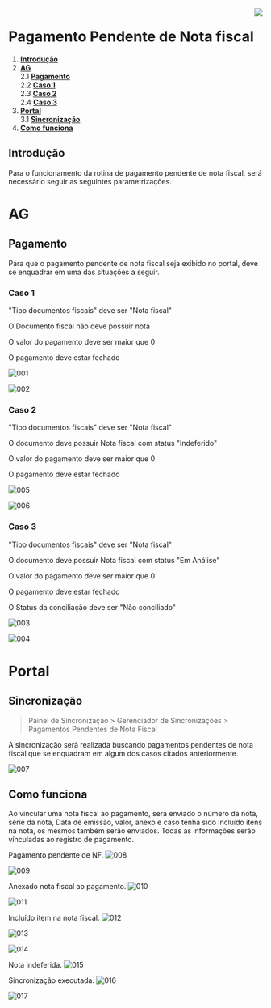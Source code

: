 <img src="../../src/images/benner_rgb.png" align="right"/>

# Pagamento Pendente de Nota fiscal

1. **[Introdução](#introdução)**
2. **[AG](#ag)**  
  2.1 **[Pagamento](#pagamento)**  
  2.2 **[Caso 1](#caso-1)**  
  2.3 **[Caso 2](#caso-2)**  
  2.4 **[Caso 3](#caso-3)**
3. **[Portal](#portal)**  
  3.1 **[Sincronização](#sincronização)**
4. **[Como funciona](#como-funciona)**

## Introdução

Para o funcionamento da rotina de pagamento pendente de nota fiscal, será necessário seguir as seguintes parametrizações.

# AG

## Pagamento

Para que o pagamento pendente de nota fiscal seja exibido no portal, deve se enquadrar em uma das situações a seguir.

### Caso 1

"Tipo documentos fiscais" deve ser "Nota fiscal"

O Documento fiscal não deve possuir nota

O valor do pagamento deve ser maior que 0

O pagamento deve estar fechado

![001](src/images/001.png)

![002](src/images/002.png)

### Caso 2

"Tipo documentos fiscais" deve ser "Nota fiscal"

O documento deve possuir Nota fiscal com status "Indeferido"

O valor do pagamento deve ser maior que 0

O pagamento deve estar fechado

![005](src/images/005.png)

![006](src/images/006.png)

### Caso 3

"Tipo documentos fiscais" deve ser "Nota fiscal"

O documento deve possuir Nota fiscal com status "Em Análise"

O valor do pagamento deve ser maior que 0

O pagamento deve estar fechado

O Status da conciliação deve ser "Não conciliado"

![003](src/images/003.png)

![004](src/images/004.png)

# Portal

## Sincronização

> Painel de Sincronização > Gerenciador de Sincronizações > Pagamentos Pendentes de Nota Fiscal

A sincronização será realizada buscando pagamentos pendentes de nota fiscal que se enquadram em algum dos casos citados anteriormente.

![007](src/images/007.png)

## Como funciona

Ao vincular uma nota fiscal ao pagamento, será enviado o número da nota, série da nota, Data de emissão, valor, anexo e caso tenha sido incluído itens na nota, os mesmos também serão enviados. Todas as informações serão vínculadas ao registro de pagamento.

Pagamento pendente de NF.
![008](src/images/008.png)

![009](src/images/009.png)

Anexado nota fiscal ao pagamento.
![010](src/images/010.png)

![011](src/images/011.png)

Incluído item na nota fiscal.
![012](src/images/012.png)

![013](src/images/013.png)

![014](src/images/014.png)

Nota indeferida.
![015](src/images/015.png)

Sincronização executada.
![016](src/images/016.png)

![017](src/images/017.png)
